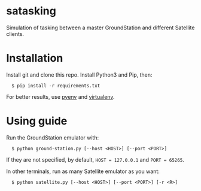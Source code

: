 # satasking
Simulation of tasking between a master GroundStation and different Satellite clients.

# Installation

Install git and clone this repo. Install Python3 and Pip, then:
```
  $ pip install -r requirements.txt
```

For better results, use [pyenv](https://github.com/pyenv/pyenv) and [virtualenv](https://github.com/pyenv/pyenv-virtualenv).

# Using guide

Run the GroundStation emulator with:
```
  $ python ground-station.py [--host <HOST>] [--port <PORT>]
```

If they are not specified, by default, `HOST = 127.0.0.1` and `PORT = 65265`.

In other terminals, run as many Satellite emulator as you want:
```
  $ python satellite.py [--host <HOST>] [--port <PORT>] [-r <R>]
```
